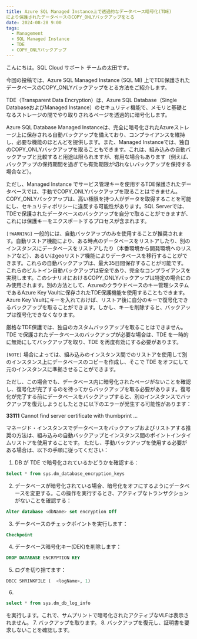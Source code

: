 ```yaml
---
title: Azure SQL Managed Instance上で透過的なデータベース暗号化(TDE)
により保護されたデータベースのCOPY_ONLYバックアップをとる
date: 2024-08-28 9:00
tags:
  - Management
  - SQL Managed Instance
  - TDE
  - COPY_ONLYバックアップ
---
```


こんにちは。SQL Cloud サポート チームの太田です。

今回の投稿では、Azure SQL Managed Instance (SQL MI) 上でTDE保護されたデータベースのCOPY_ONLYバックアップをとる方法をご紹介します。

<!-- more -->

TDE（Transparent Data Encryption）は、Azure SQL Database（Single DatabaseおよびManaged Instance）のセキュリティ機能で、メモリと基礎となるストレージの間でやり取りされるページを透過的に暗号化します。



Azure SQL Database Managed Instanceは、完全に暗号化されたAzureストレージ上に保存される自動バックアップを備えており、コンプライアンスを維持し、必要な機能のほとんどを提供します。また、Managed Instanceでは、独自のCOPY_ONLYバックアップを取ることもできます。これは、組み込みの自動バックアップと比較すると用途は限られますが、有用な場合もあります（例えば、バックアップの保持期間を過ぎても有効期限が切れないバックアップを保持する場合など）。

 

ただし、Managed Instance でサービス管理キーを使用するTDE保護されたデータベースでは、手動でCOPY_ONLYバックアップを取ることはできません。COPY_ONLYバックアップは、高い権限を持つ人がデータを取得することを可能にし、セキュリティポリシーに違反する可能性があります。SQL Serverでは、TDEで保護されたデータベースのバックアップを自分で取ることができますが、これには保護キーをエクスポートするプロセスが含まれます。

 

`[!WARNING]`
一般的には、自動バックアップのみを使用することが推奨されます。自動リストア機能により、ある時点のデータベースをリストアしたり、別のインスタンスにデータベースをリストアしたり（本番環境から開発環境へのリストアなど）、あるいはgeoリストア機能によりデータベースを移行することができます。これらの自動バックアップは、最大35日間保存することが可能です。これらのビルトイン自動バックアップは安全であり、完全なコンプライアンスを実現します。このシナリオにおけるCOPY_ONLYバックアップは特定の場合にのみ使用されます。別の方法として、Azureのクラウドベースのキー管理システムであるAzure Key Vaultに保存されたTDE保護機能を使用することもできます。Azure Key Vaultにキーを入れておけば、リストア後に自分のキーで復号化できるバックアップを取ることができます。しかし、キーを削除すると、バックアップは復号化できなくなります。

厳格なTDE保護では、独自のカスタムバックアップを取ることはできません。TDE で保護されたデータベースのバックアップが必要な場合は、TDE を一時的に無効にしてバックアップを取り、TDE を再度有効にする必要があります。

`[NOTE]`
場合によっては、組み込みのインスタンス間でのリストアを使用して別のインスタンス上にデータベースのコピーを作成し、そこで TDE をオフにして元のインスタンスに準拠させることができます。

ただし、この場合でも、データベース内に暗号化されたページがないことを確認し、復号化が完了するのを待ってからバックアップを取る必要があります。復号化が完了する前にデータベースをバックアップすると、別のインスタンスでバックアップを復元しようとしたときに以下のエラーが発生する可能性があります：
 
**33111** Cannot find server certificate with thumbprint ...
 
マネージド・インスタンスでデータベースをバックアップおよびリストアする推奨の方法は、組み込みの自動バックアップとインスタンス間のポイントインタイムリストアを使用することです。
ただし、手動バックアップを使用する必要がある場合は、以下の手順に従ってください：
 
1. DB が TDE で暗号化されているかどうかを確認する：
```sql
Select * from sys.dm_database_encryption_keys
```
2. データベースが暗号化されている場合、暗号化をオフにするようにデータベースを変更する。この操作を実行するとき、アクティブなトランザクションがないことを確認する：
```sql
Alter database <dbName> set encryption Off
```
3. データベースのチェックポイントを実行します：
```sql
Checkpoint
```
4. データベース暗号化キー(DEK)を削除します：
```sql
DROP DATABASE ENCRYPTION KEY
```
5. ログを切り捨てます：
```sql
DBCC SHRINKFILE (  <logName>, 1)
```
6. 
```sql
select * from sys.dm_db_log_info 
```
を実行します。これで、サムプリントで暗号化されたアクティブなVLFは表示されません。
7. バックアップを取ります。
8. バックアップを復元し、証明書を要求しないことを確認します。
